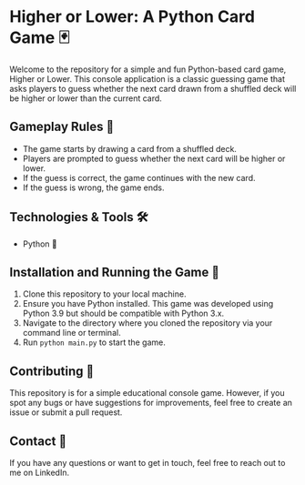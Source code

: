 # Higher or Lower: A Python Card Game 🃏
Welcome to the repository for a simple and fun Python-based card game, Higher or Lower. This console application is a classic guessing game that asks players to guess whether the next card drawn from a shuffled deck will be higher or lower than the current card.

## Gameplay Rules 📜
- The game starts by drawing a card from a shuffled deck.
- Players are prompted to guess whether the next card will be higher or lower.
- If the guess is correct, the game continues with the new card.
- If the guess is wrong, the game ends.

## Technologies & Tools 🛠️
- Python 🐍


## Installation and Running the Game 🚀
1. Clone this repository to your local machine.
2. Ensure you have Python installed. This game was developed using Python 3.9 but should be compatible with Python 3.x.
3. Navigate to the directory where you cloned the repository via your command line or terminal.
4. Run `python main.py` to start the game.

## Contributing 🤝
This repository is for a simple educational console game. However, if you spot any bugs or have suggestions for improvements, feel free to create an issue or submit a pull request.

## Contact 💌
If you have any questions or want to get in touch, feel free to reach out to me on LinkedIn.
